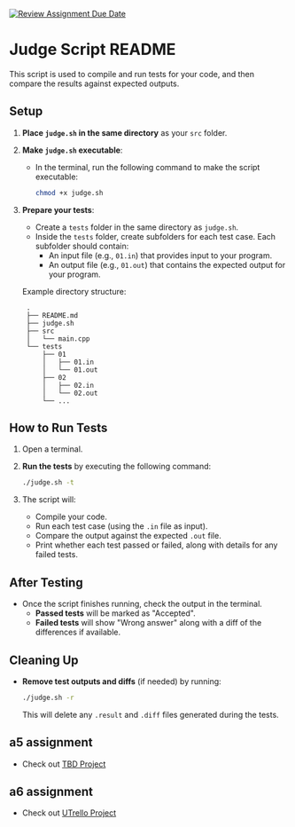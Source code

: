 [![Review Assignment Due Date](https://classroom.github.com/assets/deadline-readme-button-22041afd0340ce965d47ae6ef1cefeee28c7c493a6346c4f15d667ab976d596c.svg)](https://classroom.github.com/a/ZRO8WLAc)
# Judge Script README

This script is used to compile and run tests for your code, and then compare the results against expected outputs.

## Setup

1. **Place `judge.sh` in the same directory** as your `src` folder.

2. **Make `judge.sh` executable**:
   - In the terminal, run the following command to make the script executable:

     ```bash
     chmod +x judge.sh
     ```

3. **Prepare your tests**:
   - Create a `tests` folder in the same directory as `judge.sh`.
   - Inside the `tests` folder, create subfolders for each test case. Each subfolder should contain:
     - An input file (e.g., `01.in`) that provides input to your program.
     - An output file (e.g., `01.out`) that contains the expected output for your program.

   Example directory structure:

   ```text
    .
    ├── README.md
    ├── judge.sh
    ├── src
    │   └── main.cpp
    └── tests
        ├── 01
        │   ├── 01.in
        │   └── 01.out
        ├── 02
        │   ├── 02.in
        │   └── 02.out
        └── ...
   ```

## How to Run Tests

1. Open a terminal.

2. **Run the tests** by executing the following command:

   ```bash
   ./judge.sh -t
   ```

3. The script will:
   - Compile your code.
   - Run each test case (using the `.in` file as input).
   - Compare the output against the expected `.out` file.
   - Print whether each test passed or failed, along with details for any failed tests.

## After Testing

- Once the script finishes running, check the output in the terminal.
  - **Passed tests** will be marked as "Accepted".
  - **Failed tests** will show "Wrong answer" along with a diff of the differences if available.

## Cleaning Up

-  **Remove test outputs and diffs** (if needed) by running:

   ```bash
   ./judge.sh -r
   ```

   This will delete any `.result` and `.diff` files generated during the tests.

## a5 assignment
- Check out [TBD Project](https://github.com/MahdiAnvarii/TBD)

## a6 assignment
- Check out [UTrello Project](https://github.com/MahdiAnvarii/UTrello)
